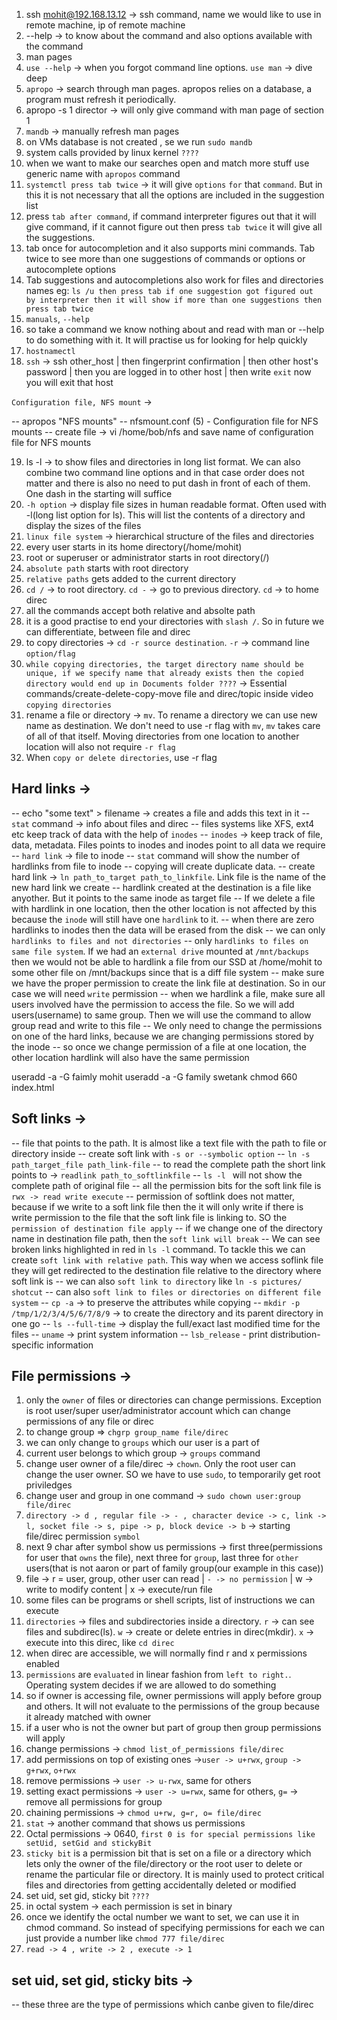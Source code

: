 1. ssh mohit@192.168.13.12 -> ssh command, name we would like to use in remote machine, ip of remote machine
2. --help -> to know about the command and also options available with the command
3. man pages
4. `use --help` -> when you forgot command line options. `use man` -> dive deep
5. `apropo` -> search through man pages. apropos relies on a database, a program must refresh it periodically.
6. apropo -s 1 director -> will only give command with man page of section 1
7. `mandb` -> manually refresh man pages
8. on VMs database is not created , se we run `sudo mandb`
9. system calls provided by linux kernel `????`
10. when we want to make our searches open and match more stuff use generic name with `apropos` command
11. `systemctl press tab twice` -> it will give `options` `for` that `command`. But in this it is not necessary that all the options are included in the suggestion list
12. press `tab after command`, if command interpreter figures out that it will give command, if it cannot figure out then press `tab twice` it will give all the suggestions.
13. tab once for autocompletion and it also supports mini commands. Tab twice to see more than one suggestions of commands or options or autocomplete options
14. Tab suggestions and autocompletions also work for files and directories names eg: `ls /u then press tab if one suggestion got figured out by interpreter then it will show if more than one suggestions then press tab twice`
15. `manuals`, `--help`
16. so take a command we know nothing about and read with man or --help to do something with it. It will practise us for looking for help quickly
17. `hostnamectl`
18. `ssh` -> ssh other_host | then fingerprint confirmation | then other host's password | then you are logged in to other host | then write `exit` now you will exit that host

`Configuration file, NFS mount` ->

-- apropos "NFS mounts"
-- nfsmount.conf (5) - Configuration file for NFS mounts
-- create file -> vi /home/bob/nfs and save name of configuration file for NFS mounts

19. ls -l -> to show files and directories in long list format. We can also combine two command line options and in that case order does not matter and there is also no need to put dash in front of each of them. One dash in the starting will suffice
20. `-h option` -> display file sizes in human readable format. Often used with -l(long list option for ls). This will list the contents of a directory and display the sizes of the files
21. `linux file system` -> hierarchical structure of the files and directories
22. every user starts in its home directory(/home/mohit)
23. root or superuser or administrator starts in root directory(/)
24. `absolute path` starts with root directory
25. `relative paths` gets added to the current directory
26. `cd /` -> to root directory. `cd -` -> go to previous directory. `cd` -> to home direc
27. all the commands accept both relative and absolte path
28. it is a good practise to end your directories with `slash /`. So in future we can differentiate, between file and direc
29. to copy directories -> `cd -r source destination`. `-r` -> command line `option/flag`
30. `while copying directories, the target directory name should be unique, if we specify name that already exists then the copied directory would end up in Documents folder ????` -> Essential commands/create-delete-copy-move file and direc/topic inside video `copying directories`
31. rename a file or directory -> `mv`. To rename a directory we can use new name as destination. We don't need to use -r flag with `mv`, `mv` takes care of all of that itself. Moving directories from one location to another location will also not require `-r flag`
32. When `copy or delete directories`, use -r flag

## Hard links ->

-- echo "some text" > filename -> creates a file and adds this text in it
-- `stat` command -> info about files and direc
-- files systems like XFS, ext4 etc keep track of data with the help of `inodes`
-- `inodes` -> keep track of file, data, metadata. Files points to inodes and inodes point to all data we require
-- `hard link` -> file to inode
-- `stat` command will show the number of hardlinks from file to inode
-- copying will create duplicate data.
-- create hard link -> `ln path_to_target path_to_linkfile`. Link file is the name of the new hard link we create
-- hardlink created at the destination is a file like anyother. But it points to the same inode as target file
-- If we delete a file with hardlink in one location, then the other location is not affected by this because the `inode` will still have one `hardlink` to it.
-- when there are zero hardlinks to inodes then the data will be erased from the disk
-- we can only `hardlinks to files and not directories`
-- only `hardlinks to files on same file system`. If we had an `external drive` mounted at `/mnt/backups` then we would not be able to hardlink a file from our SSD at /home/mohit to some other file on /mnt/backups since that is a diff file system
-- make sure we have the proper permission to create the link file at destination. So in our case we will need `write` permission
-- when we hardlink a file, make sure all users involved have the permission to access the file. So we will add users(username) to same group. Then we will use the command to allow group read and write to this file
-- We only need to change the permissions on one of the hard links, because we are changing permissions stored by the inode
-- so once we change permission of a file at one location, the other location hardlink will also have the same permission

useradd -a -G faimly mohit
useradd -a -G family swetank
chmod 660 index.html

## Soft links ->

-- file that points to the path. It is almost like a text file with the path to file or directory inside
-- create soft link with `-s or --symbolic option`
-- `ln -s path_target_file path_link-file`
-- to read the complete path the short link points to -> `readlink path_to_softlinkfile`
-- `ls -l ` will not show the complete path of original file
-- all the permission bits for the soft link file is `rwx -> read write execute`
-- permission of softlink does not matter, because if we write to a soft link file then the it will only write if there is write permission to the file that the soft link file is linking to. SO the `permission of destination file apply`
-- if we change one of the directory name in destination file path, then the `soft link will break`
-- We can see broken links highlighted in red in `ls -l` command. To tackle this we can create `soft link with relative path`. This way when we access soflink file they will get redirected to the destination file relative to the directory where soft link is
-- we can also `soft link to directory` like `ln -s pictures/ shotcut`
-- can also `soft link to files or directories on different file system`
-- `cp -a` -> to preserve the attributes while copying
-- `mkdir -p /tmp/1/2/3/4/5/6/7/8/9` -> to create the directory and its parent directory in one go
-- `ls --full-time` -> display the full/exact last modified time for the files
-- `uname` -> print system information
-- `lsb_release` - print distribution-specific information

## File permissions ->

1. only the `owner` of files or directories can change permissions. Exception is root user/super user/administrator account which can change permissions of any file or direc
2. to change group => `chgrp group_name file/direc`
3. we can only change to `groups` which our user is a part of
4. current user belongs to which group -> `groups` command
5. change user owner of a file/direc -> `chown`. Only the root user can change the user owner. SO we have to use `sudo`, to temporarily get root priviledges
6. change user and group in one command -> `sudo chown user:group file/direc`
7. `directory -> d , regular file -> - , character device -> c, link -> l, socket file -> s, pipe -> p, block device -> b` -> starting file/direc permission `symbol`
8. next 9 char after symbol show us permissions -> first three(permissions for user that `owns` the file), next three for `group`, last three for `other` users(that is not aaron or part of family group(our example in this case))
9. file -> r = user, group, other user can read | `- -> no permission` | w -> write to modify content | x -> execute/run file
10. some files can be programs or shell scripts, list of instructions we can execute
11. `directories` -> files and subdirectories inside a directory. `r` -> can see files and subdirec(ls). `w` -> create or delete entries in direc(mkdir). `x` -> execute into this direc, like `cd direc`
12. when direc are accessible, we will normally find r and x permissions enabled
13. `permissions` are `evaluated` in linear fashion from `left to right.`. Operating system decides if we are allowed to do something
14. so if owner is accessing file, owner permissions will apply before group and others. It will not evaluate to the permissions of the group because it already matched with owner
15. if a user who is not the owner but part of group then group permissions will apply
16. change permissions -> `chmod list_of_permissions file/direc`
17. add permissions on top of existing ones ->`user -> u+rwx`, `group -> g+rwx`, `o+rwx`
18. remove permissions -> `user -> u-rwx`, same for others
19. setting exact permissions -> `user -> u=rwx`, same for others, `g=` -> remove all permissions for group
20. chaining permissions -> `chmod u+rw, g=r, o= file/direc`
21. `stat` -> another command that shows us permissions
22. Octal permissions -> 0640, `first 0 is for special permissions like setUid, setGid and stickyBit`
23. `sticky bit` is a permission bit that is set on a file or a directory which lets only the owner of the file/directory or the root user to delete or rename the particular file or directory. It is mainly used to protect critical files and directories from getting accidentally deleted or modified
24. set uid, set gid, sticky bit `????`
25. in octal system -> each permission is set in binary
26. once we identify the octal number we want to set, we can use it in chmod command. So instead of specifying permissions for each we can just provide a number like `chmod 777 file/direc`
27. `read -> 4 , write -> 2 , execute -> 1`

## set uid, set gid, sticky bits ->

-- these three are the type of permissions which canbe given to file/direc
